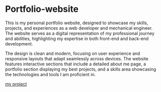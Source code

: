 # Portfolio-website

This is my personal portfolio website, designed to showcase my skills, projects, and experiences as a web developer and mechanical engineer. The website serves as a digital representation of my professional journey and abilities, highlighting my expertise in both front-end and back-end development.

The design is clean and modern, focusing on user experience and responsive layouts that adapt seamlessly across devices. The website features interactive sections that include a detailed about me page, a portfolio section displaying my best projects, and a skills area showcasing the technologies and tools I am proficient in.


[my project](https://www.figma.com/design/Lq5SZ0eWisSXLtnzg62o5W/Untitled?node-id=0-1&p=f&t=hg7fH2UOPTsRMIGE-0)